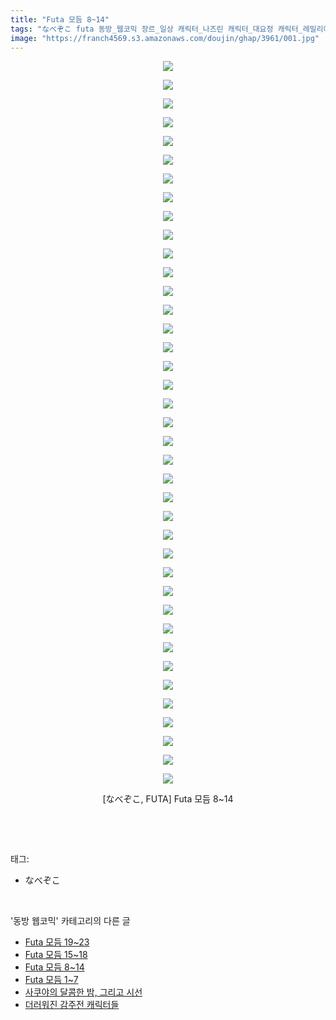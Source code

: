 ```yaml
---
title: "Futa 모듬 8~14"
tags: "なべぞこ futa 동방_웹코믹 장르_일상 캐릭터_나즈린 캐릭터_대요정 캐릭터_레밀리아 캐릭터_린노스케 캐릭터_마리사 캐릭터_메이링 캐릭터_사쿠야 캐릭터_쇼 우 캐릭터_치르노"
image: "https://franch4569.s3.amazonaws.com/doujin/ghap/3961/001.jpg"
---
```

<div class="article">
<p style="text-align: center; clear: none; float: none;"><img src="{{ site.imgserver2 }}/ghap/3961/001.jpg"/></p>
<p style="text-align: center; clear: none; float: none;"><img src="{{ site.imgserver2 }}/ghap/3961/002.jpg"/></p>
<p style="text-align: center; clear: none; float: none;"><img src="{{ site.imgserver2 }}/ghap/3961/003.jpg"/></p>
<p style="text-align: center; clear: none; float: none;"><img src="{{ site.imgserver2 }}/ghap/3961/004.jpg"/></p>
<p style="text-align: center; clear: none; float: none;"><img src="{{ site.imgserver2 }}/ghap/3961/005.jpg"/></p>
<p style="text-align: center; clear: none; float: none;"><img src="{{ site.imgserver2 }}/ghap/3961/006.jpg"/></p>
<p style="text-align: center; clear: none; float: none;"><img src="{{ site.imgserver2 }}/ghap/3961/007.jpg"/></p>
<p style="text-align: center; clear: none; float: none;"><img src="{{ site.imgserver2 }}/ghap/3961/008.jpg"/></p>
<p style="text-align: center; clear: none; float: none;"><img src="{{ site.imgserver2 }}/ghap/3961/009.jpg"/></p>
<p style="text-align: center; clear: none; float: none;"><img src="{{ site.imgserver2 }}/ghap/3961/010.jpg"/></p>
<p style="text-align: center; clear: none; float: none;"><img src="{{ site.imgserver2 }}/ghap/3961/011.jpg"/></p>
<p style="text-align: center; clear: none; float: none;"><img src="{{ site.imgserver2 }}/ghap/3961/012.jpg"/></p>
<p style="text-align: center; clear: none; float: none;"><img src="{{ site.imgserver2 }}/ghap/3961/013.jpg"/></p>
<p style="text-align: center; clear: none; float: none;"><img src="{{ site.imgserver2 }}/ghap/3961/014.jpg"/></p>
<p style="text-align: center; clear: none; float: none;"><img src="{{ site.imgserver2 }}/ghap/3961/015.jpg"/></p>
<p style="text-align: center; clear: none; float: none;"><img src="{{ site.imgserver2 }}/ghap/3961/016.jpg"/></p>
<p style="text-align: center; clear: none; float: none;"><img src="{{ site.imgserver2 }}/ghap/3961/017.jpg"/></p>
<p style="text-align: center; clear: none; float: none;"><img src="{{ site.imgserver2 }}/ghap/3961/018.jpg"/></p>
<p style="text-align: center; clear: none; float: none;"><img src="{{ site.imgserver2 }}/ghap/3961/019.jpg"/></p>
<p style="text-align: center; clear: none; float: none;"><img src="{{ site.imgserver2 }}/ghap/3961/020.jpg"/></p>
<p style="text-align: center; clear: none; float: none;"><img src="{{ site.imgserver2 }}/ghap/3961/021.jpg"/></p>
<p style="text-align: center; clear: none; float: none;"><img src="{{ site.imgserver2 }}/ghap/3961/022.jpg"/></p>
<p style="text-align: center; clear: none; float: none;"><img src="{{ site.imgserver2 }}/ghap/3961/023.jpg"/></p>
<p style="text-align: center; clear: none; float: none;"><img src="{{ site.imgserver2 }}/ghap/3961/024.jpg"/></p>
<p style="text-align: center; clear: none; float: none;"><img src="{{ site.imgserver2 }}/ghap/3961/025.jpg"/></p>
<p style="text-align: center; clear: none; float: none;"><img src="{{ site.imgserver2 }}/ghap/3961/026.jpg"/></p>
<p style="text-align: center; clear: none; float: none;"><img src="{{ site.imgserver2 }}/ghap/3961/027.jpg"/></p>
<p style="text-align: center; clear: none; float: none;"><img src="{{ site.imgserver2 }}/ghap/3961/028.jpg"/></p>
<p style="text-align: center; clear: none; float: none;"><img src="{{ site.imgserver2 }}/ghap/3961/029.jpg"/></p>
<p style="text-align: center; clear: none; float: none;"><img src="{{ site.imgserver2 }}/ghap/3961/030.jpg"/></p>
<p style="text-align: center; clear: none; float: none;"><img src="{{ site.imgserver2 }}/ghap/3961/031.jpg"/></p>
<p style="text-align: center; clear: none; float: none;"><img src="{{ site.imgserver2 }}/ghap/3961/032.jpg"/></p>
<p style="text-align: center; clear: none; float: none;"><img src="{{ site.imgserver2 }}/ghap/3961/033.jpg"/></p>
<p style="text-align: center; clear: none; float: none;"><img src="{{ site.imgserver2 }}/ghap/3961/034.jpg"/></p>
<p style="text-align: center; clear: none; float: none;"><img src="{{ site.imgserver2 }}/ghap/3961/035.jpg"/></p>
<p style="text-align: center; clear: none; float: none;"><img src="{{ site.imgserver2 }}/ghap/3961/036.jpg"/></p>
<p style="text-align: center; clear: none; float: none;"><img src="{{ site.imgserver2 }}/ghap/3961/037.jpg"/></p>
<p style="text-align: center; clear: none; float: none;"><img src="{{ site.imgserver2 }}/ghap/3961/038.jpg"/></p>
<p style="text-align: center; clear: none; float: none;"><img src="{{ site.imgserver2 }}/ghap/3961/039.jpg"/></p>
<p style="text-align: center; clear: none; float: none;">[なべぞこ, FUTA] Futa 모듬 8~14</p>
<p><br/></p>
</div><br/>
<div class="tagTrail">
<p>태그: </p>
<ul>
<li>なべぞこ</li>
</ul>
</div><br/>
<div class="another">
<p>'동방 웹코믹' 카테고리의 다른 글</p>
<ul>
<li><a href="/ghap_3963">Futa 모듬 19~23</a></li>
<li><a href="/ghap_3962">Futa 모듬 15~18</a></li>
<li><a href="/ghap_3961">Futa 모듬 8~14</a></li>
<li><a href="/ghap_3960">Futa 모듬 1~7</a></li>
<li><a href="/ghap_3957">사쿠야의 달콤한 밤, 그리고 시선</a></li>
<li><a href="/ghap_3956">더러워진 감주전 캐릭터들</a></li>
</ul>
</div><br/>
<div class="cb_module cb_fluid">
<div class="cb_wrt cb_profile">
</div><!-- commentList close -->
</div><br/>
